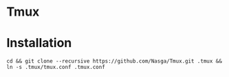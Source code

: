 Tmux
====

# Installation
    cd && git clone --recursive https://github.com/Nasga/Tmux.git .tmux && ln -s .tmux/tmux.conf .tmux.conf
